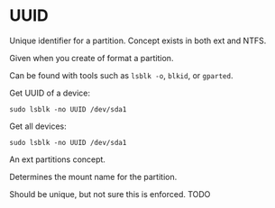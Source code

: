 # UUID

Unique identifier for a partition. Concept exists in both ext and NTFS.

Given when you create of format a partition.

Can be found with tools such as `lsblk -o`, `blkid`, or `gparted`.

Get UUID of a device:

    sudo lsblk -no UUID /dev/sda1

Get all devices:

    sudo lsblk -no UUID /dev/sda1

An ext partitions concept.

Determines the mount name for the partition.

Should be unique, but not sure this is enforced. TODO
